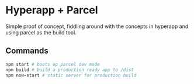 
# Hyperapp + Parcel

Simple proof of concept, fiddling around with the concepts in hyperapp and using parcel as the build tool.

## Commands
```bash
npm start # boots up parcel dev mode
npm build # build a production ready app to /dist
npm now-start # static server for production build
```
